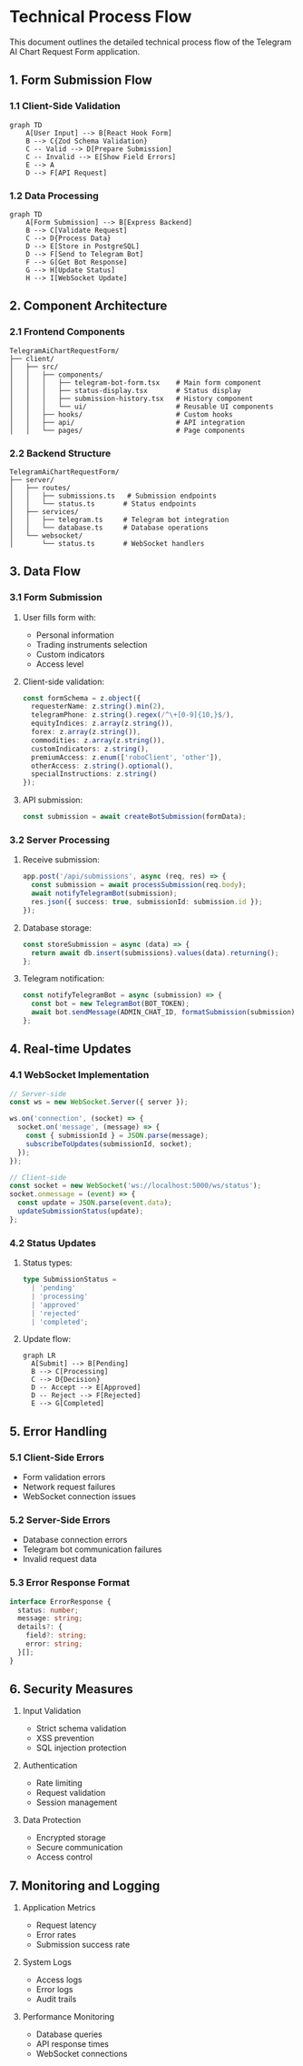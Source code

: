 # Technical Process Flow

This document outlines the detailed technical process flow of the Telegram AI Chart Request Form application.

## 1. Form Submission Flow

### 1.1 Client-Side Validation
```mermaid
graph TD
    A[User Input] --> B[React Hook Form]
    B --> C{Zod Schema Validation}
    C -- Valid --> D[Prepare Submission]
    C -- Invalid --> E[Show Field Errors]
    E --> A
    D --> F[API Request]
```

### 1.2 Data Processing
```mermaid
graph TD
    A[Form Submission] --> B[Express Backend]
    B --> C[Validate Request]
    C --> D{Process Data}
    D --> E[Store in PostgreSQL]
    D --> F[Send to Telegram Bot]
    F --> G[Get Bot Response]
    G --> H[Update Status]
    H --> I[WebSocket Update]
```

## 2. Component Architecture

### 2.1 Frontend Components
```
TelegramAiChartRequestForm/
├── client/
│   ├── src/
│   │   ├── components/
│   │   │   ├── telegram-bot-form.tsx    # Main form component
│   │   │   ├── status-display.tsx       # Status display
│   │   │   ├── submission-history.tsx   # History component
│   │   │   └── ui/                      # Reusable UI components
│   │   ├── hooks/                       # Custom hooks
│   │   ├── api/                         # API integration
│   │   └── pages/                       # Page components
```

### 2.2 Backend Structure
```
TelegramAiChartRequestForm/
├── server/
│   ├── routes/
│   │   ├── submissions.ts   # Submission endpoints
│   │   └── status.ts       # Status endpoints
│   ├── services/
│   │   ├── telegram.ts     # Telegram bot integration
│   │   └── database.ts     # Database operations
│   └── websocket/
│       └── status.ts       # WebSocket handlers
```

## 3. Data Flow

### 3.1 Form Submission
1. User fills form with:
   - Personal information
   - Trading instruments selection
   - Custom indicators
   - Access level

2. Client-side validation:
   ```typescript
   const formSchema = z.object({
     requesterName: z.string().min(2),
     telegramPhone: z.string().regex(/^\+[0-9]{10,}$/),
     equityIndices: z.array(z.string()),
     forex: z.array(z.string()),
     commodities: z.array(z.string()),
     customIndicators: z.string(),
     premiumAccess: z.enum(['roboClient', 'other']),
     otherAccess: z.string().optional(),
     specialInstructions: z.string()
   });
   ```

3. API submission:
   ```typescript
   const submission = await createBotSubmission(formData);
   ```

### 3.2 Server Processing
1. Receive submission:
   ```typescript
   app.post('/api/submissions', async (req, res) => {
     const submission = await processSubmission(req.body);
     await notifyTelegramBot(submission);
     res.json({ success: true, submissionId: submission.id });
   });
   ```

2. Database storage:
   ```typescript
   const storeSubmission = async (data) => {
     return await db.insert(submissions).values(data).returning();
   };
   ```

3. Telegram notification:
   ```typescript
   const notifyTelegramBot = async (submission) => {
     const bot = new TelegramBot(BOT_TOKEN);
     await bot.sendMessage(ADMIN_CHAT_ID, formatSubmission(submission));
   };
   ```

## 4. Real-time Updates

### 4.1 WebSocket Implementation
```typescript
// Server-side
const ws = new WebSocket.Server({ server });

ws.on('connection', (socket) => {
  socket.on('message', (message) => {
    const { submissionId } = JSON.parse(message);
    subscribeToUpdates(submissionId, socket);
  });
});

// Client-side
const socket = new WebSocket('ws://localhost:5000/ws/status');
socket.onmessage = (event) => {
  const update = JSON.parse(event.data);
  updateSubmissionStatus(update);
};
```

### 4.2 Status Updates
1. Status types:
   ```typescript
   type SubmissionStatus =
     | 'pending'
     | 'processing'
     | 'approved'
     | 'rejected'
     | 'completed';
   ```

2. Update flow:
   ```mermaid
   graph LR
     A[Submit] --> B[Pending]
     B --> C[Processing]
     C --> D{Decision}
     D -- Accept --> E[Approved]
     D -- Reject --> F[Rejected]
     E --> G[Completed]
   ```

## 5. Error Handling

### 5.1 Client-Side Errors
- Form validation errors
- Network request failures
- WebSocket connection issues

### 5.2 Server-Side Errors
- Database connection errors
- Telegram bot communication failures
- Invalid request data

### 5.3 Error Response Format
```typescript
interface ErrorResponse {
  status: number;
  message: string;
  details?: {
    field?: string;
    error: string;
  }[];
}
```

## 6. Security Measures

1. Input Validation
   - Strict schema validation
   - XSS prevention
   - SQL injection protection

2. Authentication
   - Rate limiting
   - Request validation
   - Session management

3. Data Protection
   - Encrypted storage
   - Secure communication
   - Access control

## 7. Monitoring and Logging

1. Application Metrics
   - Request latency
   - Error rates
   - Submission success rate

2. System Logs
   - Access logs
   - Error logs
   - Audit trails

3. Performance Monitoring
   - Database queries
   - API response times
   - WebSocket connections 